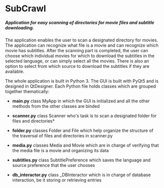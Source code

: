 # **SubCrawl**

##### Application for easy scanning of directories for movie files and subtitle downloading.

The application enables the user to scan a designated directory for movies. 
The application can recognize what file is a movie and can recognize which movie has subtitles. 
After the scanning part is completed, the user can choose which individual movies for which to download the 
subtitles in the selected language, or can simply select all the movies. 
There is also an option to select from which source to download the subtitles if they are available.

The whole application is built in Python 3. The GUI is built with PyQt5 and is designed in QtDesigner.
Each Python file holds classes which are grouped together thematically:


* **main.py** class MyApp in which the GUI is initialized and all the other methods from the other classes are binded

* **scanner.py** class Scanner who's task is to scan a designated folder for files and directories* 

* **folder.py** classes Folder and File which help organize the structure of the traversal of files and directories in scanner.py

* **media.py** classes Media and Movie which are in charge of verifying that the media file is a movie and organizing its data

* **subtitles.py** class SubtitlePreference which saves the language and source preference that the user chooses

* **db_interactor.py** class _DBInteractor which is in charge of database interaction, be it storing or retrieving entries
